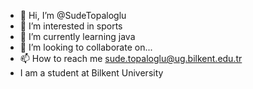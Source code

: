 - 👋 Hi, I’m @SudeTopaloglu
- 👀 I’m interested in sports
- 🌱 I’m currently learning java
- 💞️ I’m looking to collaborate on... 
- 📫 How to reach me sude.topaloglu@ug.bilkent.edu.tr
- I am a student at Bilkent University

<!---
SudeTopaloglu/SudeTopaloglu is a ✨ special ✨ repository because its `README.md` (this file) appears on your GitHub profile.
You can click the Preview link to take a look at your changes.
--->
